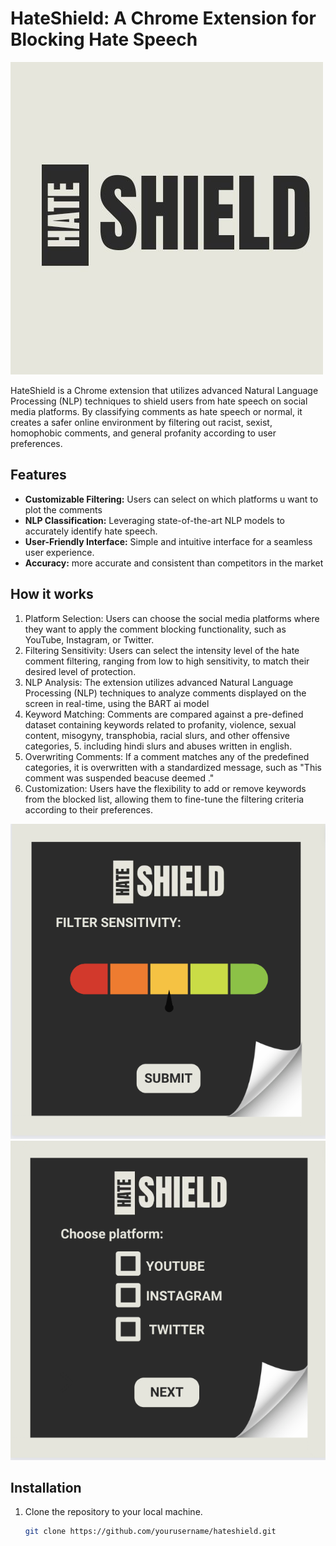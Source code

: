 # HateShield: A Chrome Extension for Blocking Hate Speech

![HateShield Logo](utils/64446697-c001-4096-ad60-fde407b3fbd2.jpeg)

HateShield is a Chrome extension that utilizes advanced Natural Language Processing (NLP) techniques to shield users from hate speech on social media platforms. By classifying comments as hate speech or normal, it creates a safer online environment by filtering out racist, sexist, homophobic comments, and general profanity according to user preferences.

## Features

- **Customizable Filtering:** Users can select on which platforms u want to plot the comments
- **NLP Classification:** Leveraging state-of-the-art NLP models to accurately identify hate speech.
- **User-Friendly Interface:** Simple and intuitive interface for a seamless user experience.
- **Accuracy:** more accurate and consistent than competitors in the market
## How it works
1. Platform Selection: Users can choose the social media platforms where they want to apply the comment blocking functionality, such as YouTube, Instagram, or Twitter.
2. Filtering Sensitivity: Users can select the intensity level of the hate comment filtering, ranging from low to high sensitivity, to match their desired level of protection.
3. NLP Analysis: The extension utilizes advanced Natural Language Processing (NLP) techniques to analyze comments displayed on the screen in real-time, using the BART ai model
4. Keyword Matching: Comments are compared against a pre-defined dataset containing keywords related to profanity, violence, sexual content, misogyny, transphobia, racial slurs, and other offensive categories, 5. including hindi slurs and abuses written in english.
5. Overwriting Comments: If a comment matches any of the predefined categories, it is overwritten with a standardized message, such as "This comment was suspended beacuse deemed <category>."
6. Customization: Users have the flexibility to add or remove keywords from the blocked list, allowing them to fine-tune the filtering criteria according to their preferences.

![HateShield UI](utils/image.png)
![HateShield UI](utils/first.png)

## Installation

1. Clone the repository to your local machine.
   ```sh
   git clone https://github.com/yourusername/hateshield.git
